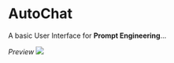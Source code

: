 # AutoChat
A basic User Interface for **Prompt Engineering**...

*Preview*
![](https://github.com/projectfinalaudio/Prompt-UI/blob/master/previews/auto_chat_preview.PNG?raw=true)

